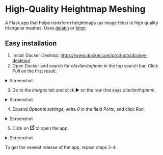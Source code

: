 # High-Quality Heightmap Meshing

A Flask app that helps transform heightmaps (as image files) to high quality triangular meshes. Uses [delatin](https://github.com/mapbox/delatin) or [hmm](https://github.com/fogleman/hmm).

## Easy installation

1. Install Docker Desktop: https://www.docker.com/products/docker-desktop/
2. Open Docker and search for _olavlan/hqhmm_ in the top search bar. Click _Pull_ on the first result.
<details>
<summary>Screenshot</summary>
<img src="public/docker-search.png" width="600" alt="Docker search">
</details>

3. Go to the _Images_ tab and click ▶ on the row that says _olavlan/hqhmm_.
<details>
<summary>Screenshot</summary>
<img src="public/docker-image.png" width="600" alt="Docker image">
</details>

4. Expand _Optional settings_, write _0_ in the field _Ports_, and click _Run_.

<details>
<summary>Screenshot</summary>
<img src="public/docker-run.png" width="600" alt="Docker run">
</details>

5. Click on <img src="public/arrow-up-right-from-square-solid.svg" style="height:1em;"> to open the app.

<details>
<summary>Screenshot</summary>
<img src="public/docker-open.png" width="600" alt="Docker open">
</details>

To get the newest release of the app, repeat steps 2-4.
